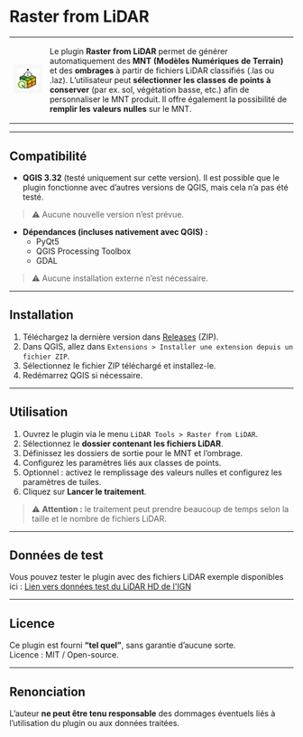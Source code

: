 # Raster from LiDAR

<table>
<tr>
<td><img src="icon.png" alt="Logo du plugin" width="400"/></td>
<td>
<p>Le plugin <strong>Raster from LiDAR</strong> permet de générer automatiquement des <strong>MNT (Modèles Numériques de Terrain)</strong> et des <strong>ombrages</strong> à partir de fichiers LiDAR classifiés (.las ou .laz). L’utilisateur peut <strong>sélectionner les classes de points à conserver</strong> (par ex. sol, végétation basse, etc.) afin de personnaliser le MNT produit. Il offre également la possibilité de <strong>remplir les valeurs nulles</strong> sur le MNT.</p>
</td>
</tr>
</table>

---

## Compatibilité

- **QGIS 3.32** (testé uniquement sur cette version).
Il est possible que le plugin fonctionne avec d’autres versions de QGIS, mais cela n’a pas été testé.

>⚠️ Aucune nouvelle version n’est prévue. 

- **Dépendances (incluses nativement avec QGIS) :**
  - PyQt5
  - QGIS Processing Toolbox
  - GDAL

> ⚠️ Aucune installation externe n’est nécessaire.

---

## Installation

1. Téléchargez la dernière version dans [Releases](https://github.com/LIEGEON-QGIS-PLUGINS/RasterFromLiDAR-QGIS/releases) (ZIP).  
2. Dans QGIS, allez dans `Extensions > Installer une extension depuis un fichier ZIP`.  
3. Sélectionnez le fichier ZIP téléchargé et installez-le.  
4. Redémarrez QGIS si nécessaire.  

---

## Utilisation

1. Ouvrez le plugin via le menu `LiDAR Tools > Raster from LiDAR`.  
2. Sélectionnez le **dossier contenant les fichiers LiDAR**.  
3. Définissez les dossiers de sortie pour le MNT et l’ombrage.
4. Configurez les paramètres liés aux classes de points.  
5. Optionnel : activez le remplissage des valeurs nulles et configurez les paramètres de tuiles.  
6. Cliquez sur **Lancer le traitement**.  

> ⚠️ **Attention :** le traitement peut prendre beaucoup de temps selon la taille et le nombre de fichiers LiDAR.

---

## Données de test

Vous pouvez tester le plugin avec des fichiers LiDAR exemple disponibles ici : [Lien vers données test du LiDAR HD de l'IGN](https://geoservices.ign.fr/lidarhd)

---

## Licence

Ce plugin est fourni **“tel quel”**, sans garantie d’aucune sorte.  
Licence : MIT / Open-source.

---

## Renonciation

L’auteur **ne peut être tenu responsable** des dommages éventuels liés à l’utilisation du plugin ou aux données traitées.
